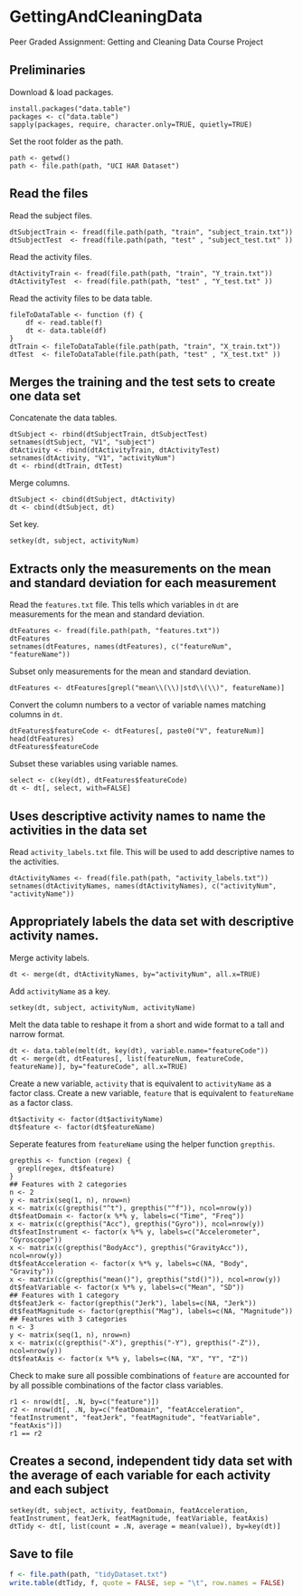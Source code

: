 # GettingAndCleaningData
Peer Graded Assignment: Getting and Cleaning Data Course Project

Preliminaries
-------------

Download & load packages.

```{r}
install.packages("data.table")
packages <- c("data.table")
sapply(packages, require, character.only=TRUE, quietly=TRUE)
```

Set the root folder as the path.

```{r}
path <- getwd()
path <- file.path(path, "UCI HAR Dataset")
```

Read the files
--------------

Read the subject files.

```{r}
dtSubjectTrain <- fread(file.path(path, "train", "subject_train.txt"))
dtSubjectTest  <- fread(file.path(path, "test" , "subject_test.txt" ))
```

Read the activity files.

```{r}
dtActivityTrain <- fread(file.path(path, "train", "Y_train.txt"))
dtActivityTest  <- fread(file.path(path, "test" , "Y_test.txt" ))
```


Read the activity files to be data table.

```{r fileToDataTable}
fileToDataTable <- function (f) {
	df <- read.table(f)
	dt <- data.table(df)
}
dtTrain <- fileToDataTable(file.path(path, "train", "X_train.txt"))
dtTest  <- fileToDataTable(file.path(path, "test" , "X_test.txt" ))
```


Merges the training and the test sets to create one data set
------------------------------------

Concatenate the data tables.

```{r}
dtSubject <- rbind(dtSubjectTrain, dtSubjectTest)
setnames(dtSubject, "V1", "subject")
dtActivity <- rbind(dtActivityTrain, dtActivityTest)
setnames(dtActivity, "V1", "activityNum")
dt <- rbind(dtTrain, dtTest)
```

Merge columns.

```{r}
dtSubject <- cbind(dtSubject, dtActivity)
dt <- cbind(dtSubject, dt)
```

Set key.

```{r}
setkey(dt, subject, activityNum)
```


Extracts only the measurements on the mean and standard deviation for each measurement
--------------------------------------------

Read the `features.txt` file. This tells which variables in `dt` are measurements for the mean and standard deviation.

```{r}
dtFeatures <- fread(file.path(path, "features.txt"))
dtFeatures
setnames(dtFeatures, names(dtFeatures), c("featureNum", "featureName"))
```

Subset only measurements for the mean and standard deviation.

```{r}
dtFeatures <- dtFeatures[grepl("mean\\(\\)|std\\(\\)", featureName)]
```

Convert the column numbers to a vector of variable names matching columns in `dt`.

```{r}
dtFeatures$featureCode <- dtFeatures[, paste0("V", featureNum)]
head(dtFeatures)
dtFeatures$featureCode
```

Subset these variables using variable names.

```{r}
select <- c(key(dt), dtFeatures$featureCode)
dt <- dt[, select, with=FALSE]
```


Uses descriptive activity names to name the activities in the data set
------------------------------

Read `activity_labels.txt` file. This will be used to add descriptive names to the activities.

```{r}
dtActivityNames <- fread(file.path(path, "activity_labels.txt"))
setnames(dtActivityNames, names(dtActivityNames), c("activityNum", "activityName"))
```


Appropriately labels the data set with descriptive activity names.
-----------------------------------------------------------------

Merge activity labels.

```{r}
dt <- merge(dt, dtActivityNames, by="activityNum", all.x=TRUE)
```

Add `activityName` as a key.

```{r}
setkey(dt, subject, activityNum, activityName)
```

Melt the data table to reshape it from a short and wide format to a tall and narrow format.

```{r}
dt <- data.table(melt(dt, key(dt), variable.name="featureCode"))
dt <- merge(dt, dtFeatures[, list(featureNum, featureCode, featureName)], by="featureCode", all.x=TRUE)
```

Create a new variable, `activity` that is equivalent to `activityName` as a factor class.
Create a new variable, `feature` that is equivalent to `featureName` as a factor class.

```{r}
dt$activity <- factor(dt$activityName)
dt$feature <- factor(dt$featureName)
```

Seperate features from `featureName` using the helper function `grepthis`.

```{r grepthis}
grepthis <- function (regex) {
  grepl(regex, dt$feature)
}
## Features with 2 categories
n <- 2
y <- matrix(seq(1, n), nrow=n)
x <- matrix(c(grepthis("^t"), grepthis("^f")), ncol=nrow(y))
dt$featDomain <- factor(x %*% y, labels=c("Time", "Freq"))
x <- matrix(c(grepthis("Acc"), grepthis("Gyro")), ncol=nrow(y))
dt$featInstrument <- factor(x %*% y, labels=c("Accelerometer", "Gyroscope"))
x <- matrix(c(grepthis("BodyAcc"), grepthis("GravityAcc")), ncol=nrow(y))
dt$featAcceleration <- factor(x %*% y, labels=c(NA, "Body", "Gravity"))
x <- matrix(c(grepthis("mean()"), grepthis("std()")), ncol=nrow(y))
dt$featVariable <- factor(x %*% y, labels=c("Mean", "SD"))
## Features with 1 category
dt$featJerk <- factor(grepthis("Jerk"), labels=c(NA, "Jerk"))
dt$featMagnitude <- factor(grepthis("Mag"), labels=c(NA, "Magnitude"))
## Features with 3 categories
n <- 3
y <- matrix(seq(1, n), nrow=n)
x <- matrix(c(grepthis("-X"), grepthis("-Y"), grepthis("-Z")), ncol=nrow(y))
dt$featAxis <- factor(x %*% y, labels=c(NA, "X", "Y", "Z"))
```

Check to make sure all possible combinations of `feature` are accounted for by all possible combinations of the factor class variables.

```{r}
r1 <- nrow(dt[, .N, by=c("feature")])
r2 <- nrow(dt[, .N, by=c("featDomain", "featAcceleration", "featInstrument", "featJerk", "featMagnitude", "featVariable", "featAxis")])
r1 == r2
```


Creates a second, independent tidy data set with the average of each variable for each activity and each subject
----------------------

```{r}
setkey(dt, subject, activity, featDomain, featAcceleration, featInstrument, featJerk, featMagnitude, featVariable, featAxis)
dtTidy <- dt[, list(count = .N, average = mean(value)), by=key(dt)]
```


Save to file
------------

```r
f <- file.path(path, "tidyDataset.txt")
write.table(dtTidy, f, quote = FALSE, sep = "\t", row.names = FALSE)
```

